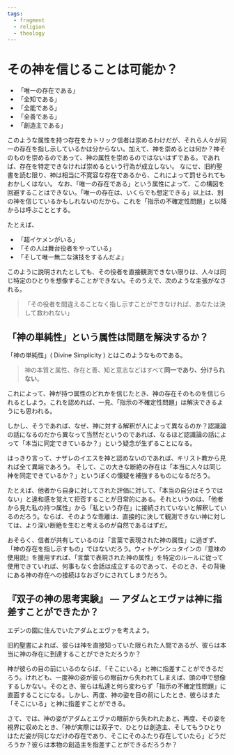 ```yaml
---
tags:
  - fragment
  - religion
  - theology
---
```

# その神を信じることは可能か？

- 「唯一の存在である」
- 「全知である」
- 「全能である」
- 「全善である」
- 「創造主である」

 このような属性を持つ存在をカトリック信者は崇めるわけだが、それら人々が同一の存在を指し示しているかは分からない。加えて、神を崇めるとは何か？神そのものを崇めるのであって、神の属性を崇めるのではないはずである。であれば、存在を特定できなければ崇めるという行為が成立しない。 なにせ、旧約聖書を読む限り、神は相当に不寛容な存在であるから、これによって罰せられてもおかしくはない。 なお、「唯一の存在である」という属性によって、この構図を回避することはできない。「唯一の存在は、いくらでも想定できる」以上は、別の神を信じているかもしれないのだから。これを「指示の不確定性問題」と以降からは呼ぶこととする。

たとえば、

- 「超イケメンがいる」
- 「その人は舞台役者をやっている」
- 「そして唯一無二な演技をするんだよ」

 このように説明されたとしても、その役者を直接観測できない限りは、人々は同じ特定のひとりを想像することができない。そのうえで、次のような主張がなされる。
 
  > 「その役者を間違えることなく指し示すことができなければ、あなたは決して救われない」
  
## 「神の単純性」という属性は問題を解決するか？

「神の単純性」( Divine Simplicity ) とはこのようなものである。

> 神の本質と属性、存在と善、知と意志などはすべて**同一であり、分けられない**。

これによって、神が持つ属性のどれかを信じたとき、神の存在そのものを信じられるとしよう。これを認めれば、一見、「指示の不確定性問題」は解決できるようにも思われる。

しかし、そうであれば、なぜ、神に対する解釈が人によって異なるのか？認識論の話になるのだから異なって当然だというのであれば、なるほど認識論の話によって「本当に同定できているか？」という疑念が生ずることになる。

はっきり言って、ナザレのイエスを神と認めないのであれば、キリスト教から見れば全て異端であろう。 そして、この大きな断絶の存在は「本当に人々は同じ神を同定できているか？」というぼくの懐疑を補強するものになるだろう。

たとえば、他者から自身に対してされた評価に対して、「本当の自分はそうではない」と違和感を覚えて拒否することが日常的にある。それというのは、「他者から見た私の持つ属性」から「私という存在」に接続されていないと解釈しているのだろう。ならば、そのような乖離は、直接的に決して観測できない神に対しては、より深い断絶を生むと考えるのが自然であるはずだ。

おそらく、信者が共有しているのは「言葉で表現された神の属性」に過ぎず、「神の存在を指し示すもの」ではないだろう。ウィトゲンシュタインの『意味の使用説』を援用すれば、「言葉で表現された神の属性」を特定のルールに従って使用できていれば、何事もなく会話は成立するのであって、そのとき、その背後にある神の存在への接続はなおざりにされてしまうだろう。

## 『双子の神の思考実験』 ― アダムとエヴァは神に指差すことができたか？

エデンの園に住んでいたアダムとエヴァを考えよう。

旧約聖書によれば、彼らは神を直接知っていた限られた人間であるが、彼らは本当に神の存在に到達することができただろうか？

神が彼らの目の前にいるのならば、「そこにいる」と神に指差すことができるだろう。けれども、一度神の姿が彼らの眼前から失われてしまえば、頭の中で想像するしかない。そのとき、彼らは私達と何ら変わらず「指示の不確定性問題」に直面することになる。しかし、再度、神の姿を目の前にしたとき、彼らはまた「そこにいる」と神に指差すことができる。 

さて、では、神の姿がアダムとエヴァの眼前から失われたあと、再度、その姿を視界に収めたとき、「神が実際には双子で、ひとりは創造主、そしてもうひとりはただ姿が同じなだけの存在であり、そこにそのふたり存在していたら」どうだろうか？彼らは本物の創造主を指差すことができるだろうか？